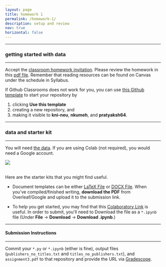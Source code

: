 ```yaml
---
layout: page
title: homework 1
permalink: /homework-1/
description: setup and review
nav: true
horizontal: false
---
```


------
### getting started with data
-----

Accept the [classroom homework invitation](https://classroom.github.com/). Please review the homework in this [pdf file](https://github.com/kni-neu/homework-3/blob/master/assignment3-questions.pdf). Remember that reading resources can be found on Canvas under the schedule in Syllabus.

If Github Classrooms does not work for you, you can use [this Github template](https://github.com/kni-neu/homework-3) to start your repository by

1. clicking **Use this template**
2. creating a new repository, and
3. making it visible to **kni-neu**, **nkumeh**, and **pratyaksh64**.

-----
### data and starter kit
-----

You will need [the data](./data). If you are using Colab (not required), you would need a Google account.

![](https://assets3.thrillist.com/v1/image/2677184/792x528/scale;webp=auto;jpeg_quality=60.jpg)
<br>
<br>

Here are the starter kits that you might find useful.

* Document templates can be either [LaTeX File](https://github.com/kni-neu/homework-3/blob/master/assignment3-questions.tex) or [DOCX File](https://docs.google.com/document/d/1Q8fpJo-gF_L0_TwUdw5E7x7faOAStK4n). When you've compiled/finished writing, **download the PDF** from Overleaf/Google and upload it to the submission link.

* To help you get started, you may find that this [Colaboratory Link](./) is useful. In order to submit, you'll need to Download the file as a `*.ipynb` file (Under **File** &rarr; **Download** &rarr; **Download .ipynb**.)

-----
#### Submission Instructions
-----

Commit your `*.py` or `*.ipynb` (either is fine), output files (`publishers_no_titles.txt` and `titles_no_publishers.txt`), and `assignment3.pdf` to that repository and provide the URL via [Gradescope](https://www.gradescope.com/courses/494275).


